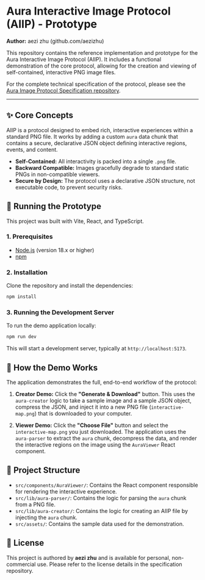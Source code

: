# Aura Interactive Image Protocol (AIIP) - Prototype

**Author:** aezi zhu (github.com/aezizhu)

This repository contains the reference implementation and prototype for the Aura Interactive Image Protocol (AIIP). It includes a functional demonstration of the core protocol, allowing for the creation and viewing of self-contained, interactive PNG image files.

For the complete technical specification of the protocol, please see the [Aura Image Protocol Specification repository](https://github.com/aezizhu/Aura-Image-Protocol-Specification).

---

## ✨ Core Concepts

AIIP is a protocol designed to embed rich, interactive experiences within a standard PNG file. It works by adding a custom `aura` data chunk that contains a secure, declarative JSON object defining interactive regions, events, and content.

-   **Self-Contained:** All interactivity is packed into a single `.png` file.
-   **Backward Compatible:** Images gracefully degrade to standard static PNGs in non-compatible viewers.
-   **Secure by Design:** The protocol uses a declarative JSON structure, not executable code, to prevent security risks.

## 🚀 Running the Prototype

This project was built with Vite, React, and TypeScript.

### 1. Prerequisites

-   [Node.js](https://nodejs.org/) (version 18.x or higher)
-   [npm](https://www.npmjs.com/)

### 2. Installation

Clone the repository and install the dependencies:

```bash
npm install
```

### 3. Running the Development Server

To run the demo application locally:

```bash
npm run dev
```

This will start a development server, typically at `http://localhost:5173`.

## 🔬 How the Demo Works

The application demonstrates the full, end-to-end workflow of the protocol:

1.  **Creator Demo:** Click the **"Generate & Download"** button. This uses the `aura-creator` logic to take a sample image and a sample JSON object, compress the JSON, and inject it into a new PNG file (`interactive-map.png`) that is downloaded to your computer.

2.  **Viewer Demo:** Click the **"Choose File"** button and select the `interactive-map.png` you just downloaded. The application uses the `aura-parser` to extract the `aura` chunk, decompress the data, and render the interactive regions on the image using the `AuraViewer` React component.

## 📂 Project Structure

-   `src/components/AuraViewer/`: Contains the React component responsible for rendering the interactive experience.
-   `src/lib/aura-parser/`: Contains the logic for parsing the `aura` chunk from a PNG file.
-   `src/lib/aura-creator/`: Contains the logic for creating an AIIP file by injecting the `aura` chunk.
-   `src/assets/`: Contains the sample data used for the demonstration.

## 📜 License

This project is authored by **aezi zhu** and is available for personal, non-commercial use. Please refer to the license details in the specification repository.